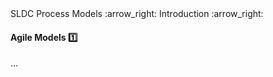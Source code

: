 <link rel="stylesheet" href="{{baseUrl}}/css/textbook.css">

<div class="website-content">

<div id="path">SLDC Process Models :arrow_right: Introduction :arrow_right:</div>

<div id="title">

#### Agile Models :one:

</div>

<div id="body">

...

</div>

</div>
